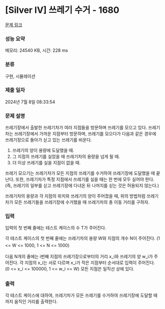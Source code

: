# [Silver IV] 쓰레기 수거 - 1680 

[문제 링크](https://www.acmicpc.net/problem/1680) 

### 성능 요약

메모리: 24540 KB, 시간: 228 ms

### 분류

구현, 시뮬레이션

### 제출 일자

2024년 7월 8일 08:33:54

### 문제 설명

<p>쓰레기장에서 출발한 쓰레기차가 여러 지점들을 방문하며 쓰레기를 모으고 있다. 쓰레기차는 쓰레기장에서 가까운 지점부터 방문하며, 쓰레기를 모으다가 다음과 같은 경우에 쓰레기장으로 돌아가 싣고 있는 쓰레기를 비운다.</p>

<ol>
	<li>쓰레기의 양이 용량에 도달했을 때.</li>
	<li>그 지점의 쓰레기를 실었을 때 쓰레기차의 용량을 넘게 될 때.</li>
	<li>더 이상 쓰레기를 실을 지점이 없을 때.</li>
</ol>

<p>쓰레기 모으기는 쓰레기차가 모든 지점의 쓰레기를 수거하여 쓰레기장에 도달했을 때 끝난다. 또한, 쓰레기차가 특정 지점에서 쓰레기를 실을 때는 한 번에 모두 실어야 한다.(즉, 쓰레기의 일부를 싣고 쓰레기장에 다녀온 뒤 나머지를 싣는 것은 허용되지 않는다.)</p>

<p>쓰레기차의 용량과 각 지점의 위치와 쓰레기의 양이 주어졌을 때, 위의 방법처럼 쓰레기차가 모든 쓰레기들을 쓰레기장에 수거했을 때 쓰레기차의 총 이동 거리를 구하자.</p>

### 입력 

 <p>입력의 첫 번째 줄에는 테스트 케이스의 수 T가 주어진다.</p>

<p>각 테스트 케이스의 첫 번째 줄에는 쓰레기차의 용량 W와 지점의 개수 N이 주어진다. <span style="line-height:1.6em">(1 <= W <= 1000, 1 <= N <= 1000)</span></p>

<p>다음 N개의 줄에는 i번째 지점의 쓰레기장으로부터의 거리 x_i와 쓰레기의 양 w_i가 주어진다. 각 지점의 x_i는 서로 다르며 x_i가 작은 지점부터 순서대로 입력이 주어진다. <span style="line-height:1.6em">(0 <= x_i <= 100000, 1 <= w_i <= W) 모든 지점은 일직선 상에 있다.</span></p>

### 출력 

 <p>각 테스트 케이스에 대하여, 쓰레기차가 모든 쓰레기를 수거하여 쓰레기장에 도달할 때까지 움직인 거리를 출력한다.</p>

